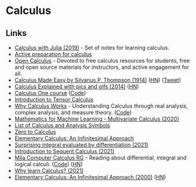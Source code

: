 # Calculus

## Links

- [Calculus with Julia (2019)](https://calculuswithjulia.github.io/) - Set of notes for learning calculus.
- [Active preparation for calculus](https://opencalculus.wordpress.com/2019/01/02/active-preparation-for-calculus/)
- [Open Calculus](https://opencalculus.wordpress.com/) - Devoted to free calculus resources for students, free and open source materials for instructors, and active engagement for all.
- [Calculus Made Easy by Silvanus P. Thompson (1914)](http://calculusmadeeasy.org/) ([HN](https://news.ycombinator.com/item?id=23257303)) ([Tweet](https://twitter.com/helenczerski/status/1375915057905856513))
- [Calculus Explained with pics and gifs (2014)](https://0a.io/chapter1/calculus-explained.html) ([HN](https://news.ycombinator.com/item?id=21671112))
- [Calculus One course](https://mooculus.osu.edu/) ([Code](https://github.com/mooculus/calculus))
- [Introduction to Tensor Calculus](http://www.ita.uni-heidelberg.de/~dullemond/lectures/tensor/tensor.pdf)
- [Why Calculus Works](https://markibrahim.gitbook.io/why-calculus-works/) - Understanding Calculus through real analysis, complex analysis, and measure theory. ([Code](https://github.com/marksibrahim/why-calculus-works))
- [Mathematics for Machine Learning - Multivariate Calculus (2020)](https://www.youtube.com/playlist?list=PLiiljHvN6z193BBzS0Ln8NnqQmzimTW23)
- [List of Calculus and Analysis Symbols](https://mathvault.ca/hub/higher-math/math-symbols/calculus-analysis-symbols/)
- [Zero to Calculus](https://docs.google.com/presentation/d/1JA1LVEV_mRTENcy34b_KNzcO6bHBXkFBsYyZRQS6OBg/edit#slide=id.g351491b35_0333)
- [Elementary Calculus: An Infinitesimal Approach](https://www.math.wisc.edu/~keisler/calc.html)
- [Surprising integral evaluated by differentiation (2021)](https://www.youtube.com/watch?v=irFANuXSaic)
- [Introduction to Sequent Calculus (2021)](https://www.youtube.com/watch?v=xLRUofFSq5Y)
- [Mila Computer Calculus RG](https://compcalc.github.io/) - Reading about differential, integral and logical calculi. ([Code](https://github.com/compcalc/compcalc.github.io)) ([HN](https://news.ycombinator.com/item?id=27004278))
- [Why learn Calculus? (2021)](https://www.reddit.com/r/learnmath/comments/n34jx5/why_learn_calculus/)
- [Elementary Calculus: An Infinitesimal Approach (2000)](https://people.math.wisc.edu/~keisler/calc.html) ([HN](https://news.ycombinator.com/item?id=27367104))
